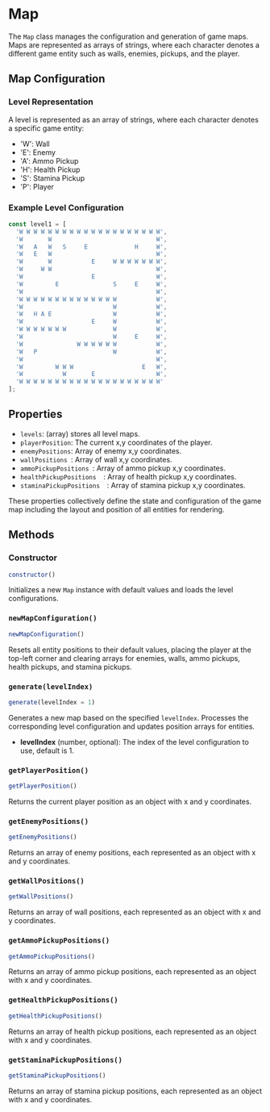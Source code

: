 # Map

The `Map` class manages the configuration and generation of game maps. Maps are represented as arrays of strings, where each character denotes a different game entity such as walls, enemies, pickups, and the player.

## Map Configuration

### Level Representation

A level is represented as an array of strings, where each character denotes a specific game entity:

- 'W': Wall
- 'E': Enemy
- 'A': Ammo Pickup
- 'H': Health Pickup
- 'S': Stamina Pickup
- 'P': Player

### Example Level Configuration

```javascript
const level1 = [
  'W W W W W W W W W W W W W W W W W W W W',
  'W       W                             W',
  'W   A   W   S     E             H     W',
  'W   E   W                             W',
  'W       W           E     W W W W W W W',
  'W     W W                             W',
  'W                   E                 W',
  'W         E               S     E     W',
  'W                                     W',
  'W W W W W W W W W W W W W W           W',
  'W                         W           W',
  'W   H A E                 W           W',
  'W                   E     W           W',
  'W W W W W W W             W           W',
  'W                         W     E     W',
  'W               W W W W W W           W',
  'W   P                     W           W',
  'W                                     W',
  'W         W W W                   E   W',
  'W           W       E                 W',
  'W W W W W W W W W W W W W W W W W W W W'
];
```

## Properties

- `levels`: (array) stores all level maps.
- `playerPosition`: The current x,y coordinates of the player.
- `enemyPositions`: Array of enemy x,y coordinates.
- `wallPositions `: Array of wall x,y coordinates.
- `ammoPickupPositions `: Array of ammo pickup x,y coordinates.
- `healthPickupPositions  `: Array of health pickup x,y coordinates.
- `staminaPickupPositions  `: Array of stamina pickup x,y coordinates.

These properties collectively define the state and configuration of the game map including the layout and position of all entities for rendering.

## Methods

### Constructor

```javascript
constructor()
```

Initializes a new `Map` instance with default values and loads the level configurations.

### `newMapConfiguration()`

```javascript
newMapConfiguration()
```

Resets all entity positions to their default values, placing the player at the top-left corner and clearing arrays for enemies, walls, ammo pickups, health pickups, and stamina pickups.

### `generate(levelIndex)`

```javascript
generate(levelIndex = 1)
```

Generates a new map based on the specified `levelIndex`. Processes the corresponding level configuration and updates position arrays for entities.

- **levelIndex** (number, optional): The index of the level configuration to use, default is 1.

### `getPlayerPosition()`

```javascript
getPlayerPosition()
```

Returns the current player position as an object with x and y coordinates.

### `getEnemyPositions()`

```javascript
getEnemyPositions()
```

Returns an array of enemy positions, each represented as an object with x and y coordinates.

### `getWallPositions()`

```javascript
getWallPositions()
```

Returns an array of wall positions, each represented as an object with x and y coordinates.

### `getAmmoPickupPositions()`

```javascript
getAmmoPickupPositions()
```

Returns an array of ammo pickup positions, each represented as an object with x and y coordinates.

### `getHealthPickupPositions()`

```javascript
getHealthPickupPositions()
```

Returns an array of health pickup positions, each represented as an object with x and y coordinates.

### `getStaminaPickupPositions()`

```javascript
getStaminaPickupPositions()
```

Returns an array of stamina pickup positions, each represented as an object with x and y coordinates.